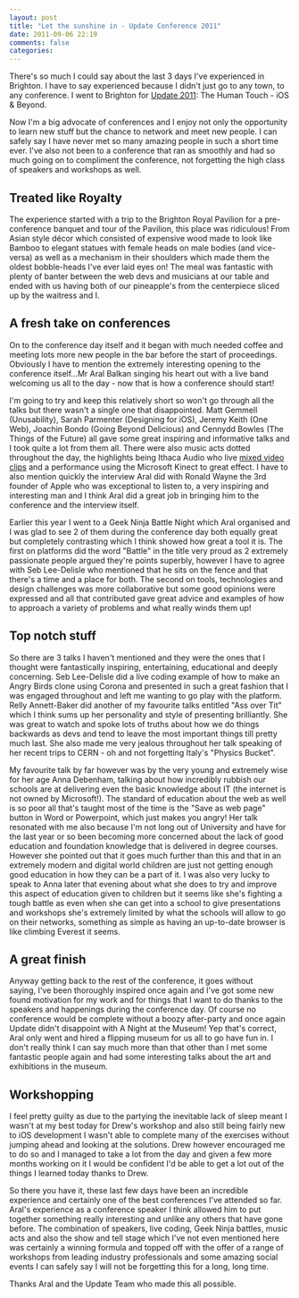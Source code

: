 ```yaml
---
layout: post
title: "Let the sunshine in - Update Conference 2011"
date: 2011-09-06 22:19
comments: false
categories: 
---
```


There's so much I could say about the last 3 days I've experienced in Brighton. I have to say experienced because I didn't just go to any town, to any conference. I went to Brighton for <a href="http://updateconf.com/" target="_blank">Update 2011</a>: The Human Touch - iOS &amp; Beyond.

Now I'm a big advocate of conferences and I enjoy not only the opportunity to learn new stuff but the chance to network and meet new people. I can safely say I have never met so many amazing people in such a short time ever. I've also not been to a conference that ran as smoothly and had so much going on to compliment the conference, not forgetting the high class of speakers and workshops as well.
<h2>Treated like Royalty</h2>
The experience started with a trip to the Brighton Royal Pavilion for a pre-conference banquet and tour of the Pavilion, this place was ridiculous! From Asian style décor which consisted of expensive wood made to look like Bamboo to elegant statues with female heads on male bodies (and vice-versa) as well as a mechanism in their shoulders which made them the oldest bobble-heads I've ever laid eyes on! The meal was fantastic with plenty of banter between the web devs and musicians at our table and ended with us having both of our pineapple's from the centerpiece sliced up by the waitress and I.
<h2>A fresh take on conferences</h2>
On to the conference day itself and it began with much needed coffee and meeting lots more new people in the bar before the start of proceedings. Obviously I have to mention the extremely interesting opening to the conference itself...Mr Aral Balkan singing his heart out with a live band welcoming us all to the day - now that is how a conference should start!

I'm going to try and keep this relatively short so won't go through all the talks but there wasn't a single one that disappointed. Matt Gemmell (Unusability), Sarah Parmenter (Designing for iOS), Jeremy Keith (One Web), Joachin Bondo (Going Beyond Delicious) and Cennydd Bowles (The Things of the Future) all gave some great inspiring and informative talks and I took quite a lot from them all. There were also music acts dotted throughout the day, the highlights being Ithaca Audio who live <a href="http://vimeo.com/25004046" target="_blank">mixed video clips</a> and a performance using the Microsoft Kinect to great effect. I have to also mention quickly the interview Aral did with Ronald Wayne the 3rd founder of Apple who was exceptional to listen to, a very inspiring and interesting man and I think Aral did a great job in bringing him to the conference and the interview itself.

Earlier this year I went to a Geek Ninja Battle Night which Aral organised and I was glad to see 2 of them during the conference day both equally great but completely contrasting which I think showed how great a tool it is. The first on platforms did the word "Battle" in the title very proud as 2 extremely passionate people argued they're points superbly, however I have to agree with Seb Lee-Delisle who mentioned that he sits on the fence and that there's a time and a place for both. The second on tools, technologies and design challenges was more collaborative but some good opinions were expressed and all that contributed gave great advice and examples of how to approach a variety of problems and what really winds them up!
<h2>Top notch stuff</h2>
So there are 3 talks I haven't mentioned and they were the ones that I thought were fantastically inspiring, entertaining, educational and deeply concerning. Seb Lee-Delisle did a live coding example of how to make an Angry Birds clone using Corona and presented in such a great fashion that I was engaged throughout and left me wanting to go play with the platform. Relly Annett-Baker did another of my favourite talks entitled "Ass over Tit" which I think sums up her personality and style of presenting brilliantly. She was great to watch and spoke lots of truths about how we do things backwards as devs and tend to leave the most important things till pretty much last. She also made me very jealous throughout her talk speaking of her recent trips to CERN - oh and not forgetting Italy's "Physics Bucket".

My favourite talk by far however was by the very young and extremely wise for her age Anna Debenham, talking about how incredibly rubbish our schools are at delivering even the basic knowledge about IT (the internet is not owned by Microsoft!). The standard of education about the web as well is so poor all that's taught most of the time is the "Save as web page" button in Word or Powerpoint, which just makes you angry! Her talk resonated with me also because I'm not long out of University and have for the last year or so been becoming more concerned about the lack of good education and foundation knowledge that is delivered in degree courses. However she pointed out that it goes much further than this and that in an extremely modern and digital world children are just not getting enough good education in how they can be a part of it. I was also very lucky to speak to Anna later that evening about what she does to try and improve this aspect of education given to children but it seems like she's fighting a tough battle as even when she can get into a school to give presentations and workshops she's extremely limited by what the schools will allow to go on their networks, something as simple as having an up-to-date browser is like climbing Everest it seems.
<h2>A great finish</h2>
Anyway getting back to the rest of the conference, it goes without saying, I've been thoroughly inspired once again and I've got some new found motivation for my work and for things that I want to do thanks to the speakers and happenings during the conference day. Of course no conference would be complete without a boozy after-party and once again Update didn't disappoint with A Night at the Museum! Yep that's correct, Aral only went and hired a flipping museum for us all to go have fun in. I don't really think I can say much more than that other than I met some fantastic people again and had some interesting talks about the art and exhibitions in the museum.
<h2>Workshopping</h2>
I feel pretty guilty as due to the partying the inevitable lack of sleep meant I wasn't at my best today for Drew's workshop and also still being fairly new to iOS development I wasn't able to complete many of the exercises without jumping ahead and looking at the solutions. Drew however encouraged me to do so and I managed to take a lot from the day and given a few more months working on it I would be confident I'd be able to get a lot out of the things I learned today thanks to Drew.

So there you have it, these last few days have been an incredible experience and certainly one of the best conferences I've attended so far. Aral's experience as a conference speaker I think allowed him to put together something really interesting and unlike any others that have gone before. The combination of speakers, live coding, Geek Ninja battles, music acts and also the show and tell stage which I've not even mentioned here was certainly a winning formula and topped off with the offer of a range of workshops from leading industry professionals and some amazing social events I can safely say I will not be forgetting this for a long, long time.

Thanks Aral and the Update Team who made this all possible.